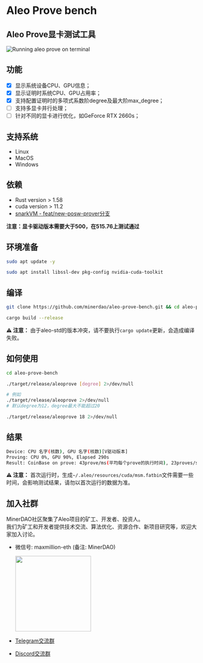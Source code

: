 # Aleo Prove bench

## Aleo Prove显卡测试工具

<img src="./aleo_prove_screenshot.png" alt="Running aleo prove on terminal">

## 功能

- [x] 显示系统设备CPU、GPU信息；
- [x] 显示证明时系统CPU、GPU占用率；
- [x] 支持配置证明时的多项式系数阶degree及最大阶max_degree；
- [ ] 支持多显卡并行处理；
- [ ] 针对不同的显卡进行优化，如GeForce RTX 2660s；

## 支持系统

- Linux
- MacOS
- Windows

## 依赖

- Rust version > 1.58
- cuda version > 11.2
- [snarkVM - feat/new-posw-prover分支](https://github.com/AleoHQ/snarkVM/tree/feat/new-posw-prover)

**注意：显卡驱动版本需要大于500，在515.76上测试通过**

## 环境准备
```bash
sudo apt update -y

sudo apt install libssl-dev pkg-config nvidia-cuda-toolkit
```

## 编译

```bash
git clone https://github.com/minerdao/aleo-prove-bench.git && cd aleo-prove-bench

cargo build --release
```

**⚠️ 注意：**
由于aleo-std的版本冲突，请不要执行`cargo update`更新，会造成编译失败。

## 如何使用

```bash
cd aleo-prove-bench

./target/release/aleoprove [degree] 2>/dev/null

# 例如
./target/release/aleoprove 2>/dev/null
# 默认degree为12，degree最大不能超过20

./target/release/aleoprove 18 2>/dev/null
```

## 结果

```sh
Device: CPU 名字(核数), GPU 名字(核数)[V驱动版本]
Proving: CPU 0%, GPU 90%, Elapsed 290s
Result: CoinBase on prove: 43prove/ms(平均每个prove的执行时间), 23proves/s(每秒完成的prove数量)
```
**⚠️ 注意：**
首次运行时，生成`~/.aleo/resources/cuda/msm.fatbin`文件需要一些时间，会影响测试结果，请勿以首次运行的数据为准。



## 加入社群
MinerDAO社区聚集了Aleo项目的矿工、开发者、投资人。  
我们为矿工和开发者提供技术交流、算法优化、资源合作、新项目研究等，欢迎大家加入讨论。

- 微信号: maxmillion-eth (备注: MinerDAO)

  <img src="https://raw.githubusercontent.com/minerdao/posts/master/images/wechat-max.png" width="200">

- [Telegram交流群](https://t.me/joinchat/TOGYnsZ2itA0NGZl)
- [Discord交流群](https://discord.gg/4f3DjmDk7j)
